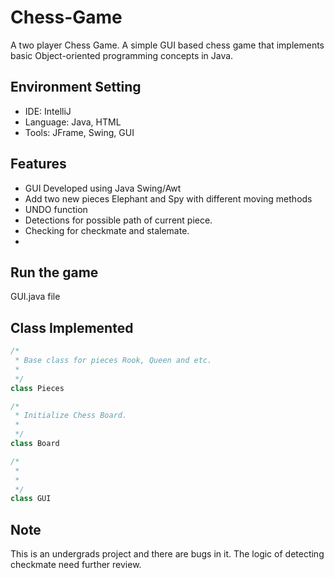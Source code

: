 # Chess-Game
A two player Chess Game.
A simple GUI based chess game that implements basic Object-oriented programming concepts in Java.

## Environment Setting
- IDE: IntelliJ
- Language: Java, HTML
- Tools: JFrame, Swing, GUI

## Features
- GUI Developed using Java Swing/Awt
- Add two new pieces Elephant and Spy with different moving methods
- UNDO function
- Detections for possible path of current piece.
- Checking for checkmate and stalemate.
- 
## Run the game 
GUI.java file

## Class Implemented

```Java
/*
 * Base class for pieces Rook, Queen and etc. 
 *
 */
class Pieces
```


```Java
/*
 * Initialize Chess Board. 
 *
 */
class Board
```


```Java
/*
 *  
 *
 */
class GUI
```

## Note
This is an undergrads project and there are bugs in it. The logic of detecting checkmate need further review. 
